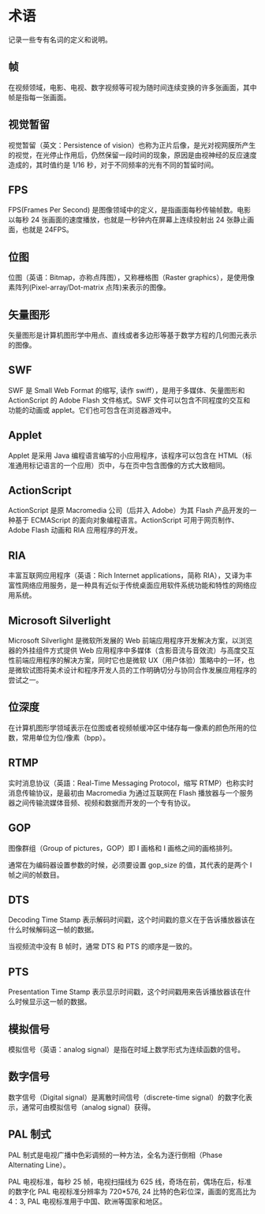 # 术语

记录一些专有名词的定义和说明。

## 帧

在视频领域，电影、电视、数字视频等可视为随时间连续变换的许多张画面，其中帧是指每一张画面。

## 视觉暂留

视觉暂留（英文：Persistence of vision）也称为正片后像，是光对视网膜所产生的视觉，在光停止作用后，仍然保留一段时间的现象，原因是由视神经的反应速度造成的，其时值约是 1/16 秒，对于不同频率的光有不同的暂留时间。

## FPS

FPS(Frames Per Second) 是图像领域中的定义，是指画面每秒传输帧数。电影以每秒 24 张画面的速度播放，也就是一秒钟内在屏幕上连续投射出 24 张静止画面，也就是 24FPS。

## 位图

位图（英语：Bitmap，亦称点阵图），又称栅格图（Raster graphics），是使用像素阵列(Pixel-array/Dot-matrix 点阵)来表示的图像。

## 矢量图形

矢量图形是计算机图形学中用点、直线或者多边形等基于数学方程的几何图元表示的图像。

## SWF

SWF 是 Small Web Format 的缩写, 读作 swiff），是用于多媒体、矢量图形和 ActionScript 的 Adobe Flash 文件格式。SWF 文件可以包含不同程度的交互和功能的动画或 applet。它们也可包含在浏览器游戏中。

## Applet

Applet 是采用 Java 编程语言编写的小应用程序，该程序可以包含在 HTML（标准通用标记语言的一个应用）页中，与在页中包含图像的方式大致相同。

## ActionScript

ActionScript 是原 Macromedia 公司（后并入 Adobe）为其 Flash 产品开发的一种基于 ECMAScript 的面向对象编程语言。ActionScript 可用于网页制作、Adobe Flash 动画和 RIA 应用程序的开发。

## RIA

丰富互联网应用程序（英语：Rich Internet applications，简称 RIA），又译为丰富性网络应用服务，是一种具有近似于传统桌面应用软件系统功能和特性的网络应用系统。

## Microsoft Silverlight

Microsoft Silverlight 是微软所发展的 Web 前端应用程序开发解决方案，以浏览器的外挂组件方式提供 Web 应用程序中多媒体（含影音流与音效流）与高度交互性前端应用程序的解决方案，同时它也是微软 UX（用户体验）策略中的一环，也是微软试图将美术设计和程序开发人员的工作明确切分与协同合作发展应用程序的尝试之一。

## 位深度

在计算机图形学领域表示在位图或者视频帧缓冲区中储存每一像素的颜色所用的位数，常用单位为位/像素（bpp）。

## RTMP

实时消息协议（英語：Real-Time Messaging Protocol，缩写 RTMP）也称实时消息传输协议，是最初由 Macromedia 为通过互联网在 Flash 播放器与一个服务器之间传输流媒体音频、视频和数据而开发的一个专有协议。

## GOP

图像群组（Group of pictures，GOP）即 I 画格和 I 画格之间的画格排列。

通常在为编码器设置参数的时候，必须要设置 gop_size 的值，其代表的是两个 I 帧之间的帧数目。

## DTS

Decoding Time Stamp 表示解码时间戳，这个时间戳的意义在于告诉播放器该在什么时候解码这一帧的数据。

当视频流中没有 B 帧时，通常 DTS 和 PTS 的顺序是一致的。

## PTS

Presentation Time Stamp 表示显示时间戳，这个时间戳用来告诉播放器该在什么时候显示这一帧的数据。

## 模拟信号

模拟信号（英语：analog signal）是指在时域上数学形式为连续函数的信号。

## 数字信号

数字信号（Digital signal）是离散时间信号（discrete-time signal）的数字化表示，通常可由模拟信号（analog signal）获得。

## PAL 制式

PAL 制式是电视广播中色彩调频的一种方法，全名为逐行倒相（Phase Alternating Line）。

PAL 电视标准，每秒 25 帧，电视扫描线为 625 线，奇场在前，偶场在后，标准的数字化 PAL 电视标准分辨率为 720\*576, 24 比特的色彩位深，画面的宽高比为 4：3, PAL 电视标准用于中国、欧洲等国家和地区。
